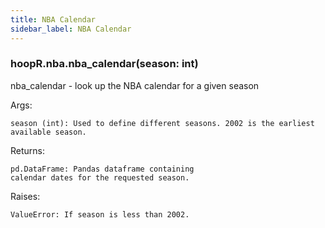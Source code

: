 ```yaml
---
title: NBA Calendar
sidebar_label: NBA Calendar
---
```


### hoopR.nba.nba_calendar(season: int)
nba_calendar - look up the NBA calendar for a given season

Args:

    season (int): Used to define different seasons. 2002 is the earliest available season.

Returns:

    pd.DataFrame: Pandas dataframe containing
    calendar dates for the requested season.

Raises:

    ValueError: If season is less than 2002.


